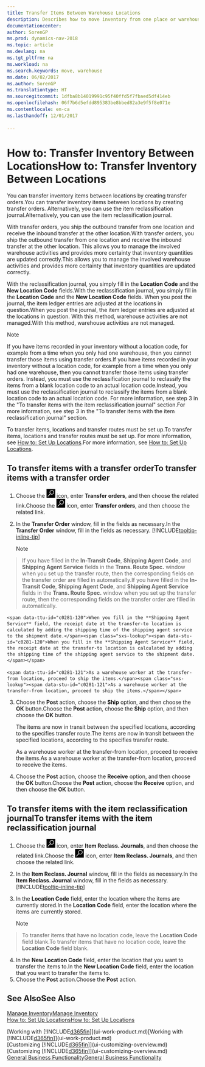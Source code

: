 ```yaml
---
title: Transfer Items Between Warehouse Locations
description: Describes how to move inventory from one place or warehouse to another, either with the reclassification journal or with transfer orders.
documentationcenter: 
author: SorenGP
ms.prod: dynamics-nav-2018
ms.topic: article
ms.devlang: na
ms.tgt_pltfrm: na
ms.workload: na
ms.search.keywords: move, warehouse
ms.date: 06/02/2017
ms.author: SorenGP
ms.translationtype: HT
ms.sourcegitcommit: 1dfba8b14019991c95f40ffd5f7fbaed5df414eb
ms.openlocfilehash: 06f7b6d5efdd895383be8bbed82a3e9f5f8e071e
ms.contentlocale: en-ca
ms.lasthandoff: 12/01/2017

---
```

# <a name="how-to-transfer-inventory-between-locations"></a><span data-ttu-id="c0281-103">How to: Transfer Inventory Between Locations</span><span class="sxs-lookup"><span data-stu-id="c0281-103">How to: Transfer Inventory Between Locations</span></span>
<span data-ttu-id="c0281-104">You can transfer inventory items between locations by creating transfer orders.</span><span class="sxs-lookup"><span data-stu-id="c0281-104">You can transfer inventory items between locations by creating transfer orders.</span></span> <span data-ttu-id="c0281-105">Alternatively, you can use the item reclassification journal.</span><span class="sxs-lookup"><span data-stu-id="c0281-105">Alternatively, you can use the item reclassification journal.</span></span>

<span data-ttu-id="c0281-106">With transfer orders, you ship the outbound transfer from one location and receive the inbound transfer at the other location.</span><span class="sxs-lookup"><span data-stu-id="c0281-106">With transfer orders, you ship the outbound transfer from one location and receive the inbound transfer at the other location.</span></span> <span data-ttu-id="c0281-107">This allows you to manage the involved warehouse activities and provides more certainty that inventory quantities are updated correctly.</span><span class="sxs-lookup"><span data-stu-id="c0281-107">This allows you to manage the involved warehouse activities and provides more certainty that inventory quantities are updated correctly.</span></span>

<span data-ttu-id="c0281-108">With the reclassification journal, you simply fill in the **Location Code** and the **New Location Code** fields.</span><span class="sxs-lookup"><span data-stu-id="c0281-108">With the reclassification journal, you simply fill in the **Location Code** and the **New Location Code** fields.</span></span> <span data-ttu-id="c0281-109">When you post the journal, the item ledger entries are adjusted at the locations in question.</span><span class="sxs-lookup"><span data-stu-id="c0281-109">When you post the journal, the item ledger entries are adjusted at the locations in question.</span></span> <span data-ttu-id="c0281-110">With this method, warehouse activities are not managed.</span><span class="sxs-lookup"><span data-stu-id="c0281-110">With this method, warehouse activities are not managed.</span></span>

> [!NOTE]  
>   <span data-ttu-id="c0281-111">If you have items recorded in your inventory without a location code, for example from a time when you only had one warehouse, then you cannot transfer those items using transfer orders.</span><span class="sxs-lookup"><span data-stu-id="c0281-111">If you have items recorded in your inventory without a location code, for example from a time when you only had one warehouse, then you cannot transfer those items using transfer orders.</span></span> <span data-ttu-id="c0281-112">Instead, you must use the reclassification journal to reclassify the items from a blank location code to an actual location code.</span><span class="sxs-lookup"><span data-stu-id="c0281-112">Instead, you must use the reclassification journal to reclassify the items from a blank location code to an actual location code.</span></span>  <span data-ttu-id="c0281-113">For more information, see step 3 in the "To transfer items with the item reclassification journal" section.</span><span class="sxs-lookup"><span data-stu-id="c0281-113">For more information, see step 3 in the "To transfer items with the item reclassification journal" section.</span></span>

<span data-ttu-id="c0281-114">To transfer items, locations and transfer routes must be set up.</span><span class="sxs-lookup"><span data-stu-id="c0281-114">To transfer items, locations and transfer routes must be set up.</span></span> <span data-ttu-id="c0281-115">For more information, see [How to: Set Up Locations](inventory-how-setup-locations.md).</span><span class="sxs-lookup"><span data-stu-id="c0281-115">For more information, see [How to: Set Up Locations](inventory-how-setup-locations.md).</span></span>

## <a name="to-transfer-items-with-a-transfer-order"></a><span data-ttu-id="c0281-116">To transfer items with a transfer order</span><span class="sxs-lookup"><span data-stu-id="c0281-116">To transfer items with a transfer order</span></span>
1. <span data-ttu-id="c0281-117">Choose the ![Search for Page or Report](media/ui-search/search_small.png "Search for Page or Report icon") icon, enter **Transfer orders**, and then choose the related link.</span><span class="sxs-lookup"><span data-stu-id="c0281-117">Choose the ![Search for Page or Report](media/ui-search/search_small.png "Search for Page or Report icon") icon, enter **Transfer orders**, and then choose the related link.</span></span>
2. <span data-ttu-id="c0281-118">In the **Transfer Order** window, fill in the fields as necessary.</span><span class="sxs-lookup"><span data-stu-id="c0281-118">In the **Transfer Order** window, fill in the fields as necessary.</span></span> [!INCLUDE[tooltip-inline-tip](includes/tooltip-inline-tip_md.md)]

    > [!NOTE]  
>   <span data-ttu-id="c0281-119">If you have filled in the **In-Transit Code**, **Shipping Agent Code**, and **Shipping Agent Service** fields in the **Trans. Route Spec.** window when you set up the transfer route, then the corresponding fields on the transfer order are filled in automatically.</span><span class="sxs-lookup"><span data-stu-id="c0281-119">If you have filled in the **In-Transit Code**, **Shipping Agent Code**, and **Shipping Agent Service** fields in the **Trans. Route Spec.** window when you set up the transfer route, then the corresponding fields on the transfer order are filled in automatically.</span></span>

    <span data-ttu-id="c0281-120">When you fill in the **Shipping Agent Service** field, the receipt date at the transfer-to location is calculated by adding the shipping time of the shipping agent service to the shipment date.</span><span class="sxs-lookup"><span data-stu-id="c0281-120">When you fill in the **Shipping Agent Service** field, the receipt date at the transfer-to location is calculated by adding the shipping time of the shipping agent service to the shipment date.</span></span>

    <span data-ttu-id="c0281-121">As a warehouse worker at the transfer-from location, proceed to ship the items.</span><span class="sxs-lookup"><span data-stu-id="c0281-121">As a warehouse worker at the transfer-from location, proceed to ship the items.</span></span>
3. <span data-ttu-id="c0281-122">Choose the **Post** action, choose the **Ship** option, and then choose the **OK** button.</span><span class="sxs-lookup"><span data-stu-id="c0281-122">Choose the **Post** action, choose the **Ship** option, and then choose the **OK** button.</span></span>

    <span data-ttu-id="c0281-123">The items are now in transit between the specified locations, according to the specifies transfer route.</span><span class="sxs-lookup"><span data-stu-id="c0281-123">The items are now in transit between the specified locations, according to the specifies transfer route.</span></span>

    <span data-ttu-id="c0281-124">As a warehouse worker at the transfer-from location, proceed to receive the items.</span><span class="sxs-lookup"><span data-stu-id="c0281-124">As a warehouse worker at the transfer-from location, proceed to receive the items.</span></span>
4. <span data-ttu-id="c0281-125">Choose the **Post** action, choose the **Receive** option, and then choose the **OK** button.</span><span class="sxs-lookup"><span data-stu-id="c0281-125">Choose the **Post** action, choose the **Receive** option, and then choose the **OK** button.</span></span>

## <a name="to-transfer-items-with-the-item-reclassification-journal"></a><span data-ttu-id="c0281-126">To transfer items with the item reclassification journal</span><span class="sxs-lookup"><span data-stu-id="c0281-126">To transfer items with the item reclassification journal</span></span>
1. <span data-ttu-id="c0281-127">Choose the ![Search for Page or Report](media/ui-search/search_small.png "Search for Page or Report icon") icon, enter **Item Reclass. Journals**, and then choose the related link.</span><span class="sxs-lookup"><span data-stu-id="c0281-127">Choose the ![Search for Page or Report](media/ui-search/search_small.png "Search for Page or Report icon") icon, enter **Item Reclass. Journals**, and then choose the related link.</span></span>
2. <span data-ttu-id="c0281-128">In the **Item Reclass. Journal** window, fill in the fields as necessary.</span><span class="sxs-lookup"><span data-stu-id="c0281-128">In the **Item Reclass. Journal** window, fill in the fields as necessary.</span></span> [!INCLUDE[tooltip-inline-tip](includes/tooltip-inline-tip_md.md)]
3. <span data-ttu-id="c0281-129">In the **Location Code** field, enter the location where the items are currently stored.</span><span class="sxs-lookup"><span data-stu-id="c0281-129">In the **Location Code** field, enter the location where the items are currently stored.</span></span>

    > [!NOTE]  
>   <span data-ttu-id="c0281-130">To transfer items that have no location code, leave the **Location Code** field blank.</span><span class="sxs-lookup"><span data-stu-id="c0281-130">To transfer items that have no location code, leave the **Location Code** field blank.</span></span>
4. <span data-ttu-id="c0281-131">In the **New Location Code** field, enter the location that you want to transfer the items to.</span><span class="sxs-lookup"><span data-stu-id="c0281-131">In the **New Location Code** field, enter the location that you want to transfer the items to.</span></span>
5. <span data-ttu-id="c0281-132">Choose the **Post** action.</span><span class="sxs-lookup"><span data-stu-id="c0281-132">Choose the **Post** action.</span></span>

## <a name="see-also"></a><span data-ttu-id="c0281-133">See Also</span><span class="sxs-lookup"><span data-stu-id="c0281-133">See Also</span></span>
[<span data-ttu-id="c0281-134">Manage Inventory</span><span class="sxs-lookup"><span data-stu-id="c0281-134">Manage Inventory</span></span>](inventory-manage-inventory.md)  
[<span data-ttu-id="c0281-135">How to: Set Up Locations</span><span class="sxs-lookup"><span data-stu-id="c0281-135">How to: Set Up Locations</span></span>](inventory-how-setup-locations.md)  

<span data-ttu-id="c0281-136">[Working with [!INCLUDE[d365fin](includes/d365fin_md.md)]](ui-work-product.md)</span><span class="sxs-lookup"><span data-stu-id="c0281-136">[Working with [!INCLUDE[d365fin](includes/d365fin_md.md)]](ui-work-product.md)</span></span>  
<span data-ttu-id="c0281-137">[Customizing [!INCLUDE[d365fin](includes/d365fin_md.md)]](ui-customizing-overview.md)</span><span class="sxs-lookup"><span data-stu-id="c0281-137">[Customizing [!INCLUDE[d365fin](includes/d365fin_md.md)]](ui-customizing-overview.md)</span></span>  
[<span data-ttu-id="c0281-138">General Business Functionality</span><span class="sxs-lookup"><span data-stu-id="c0281-138">General Business Functionality</span></span>](ui-across-business-areas.md)

##


